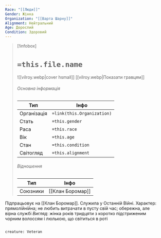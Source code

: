 ```yaml
---
Race: "[[Люди]]"
Gender: Жінка
Organization: "[[Варта Шарну]]"
Alignment: Нейтральний
Age: Дорослий
Condition: Здоровий
---
```

> [!infobox]
> # `=this.file.name`
> ![[vilroy.webp|cover hsmall]]
> [[vilroy.webp|Показати гравцям]]
> ###### Основна інформація
> Тип | Інфо |
> ---|---|
> Організація | `=link(this.Organization)` |
> Стать | `=this.gender` |
> Раса | `=this.race` |
> Вік | `=this.age` |
> Стан | `=this.condition` |
> Світогляд | `=this.alignment` |
> ###### Відношення
> Тип | Інфо |
> ---|---|
> Союзники | [[Клан Боромар]] |

Підпрацьовує на [[Клан Боромар]]. Служила у Останній Війні.
Характер: прямолійнійна; не любить витрачати в пусту свій час; обережна, але вірна службі
*Вигляд*:  жінка років тридцяти з коротко підстриженим чорним волоссям і люлькою, що світиться в роті
```statblock

```
```statblock
creature: Veteran
```
